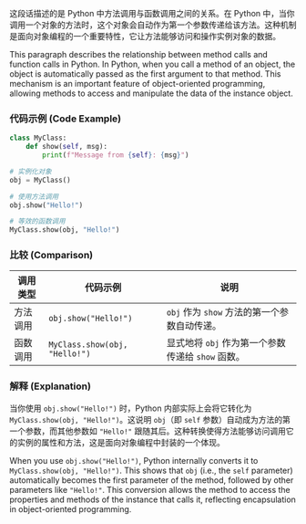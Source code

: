 这段话描述的是 Python 中方法调用与函数调用之间的关系。在 Python 中，当你调用一个对象的方法时，这个对象会自动作为第一个参数传递给该方法。这种机制是面向对象编程的一个重要特性，它让方法能够访问和操作实例对象的数据。

This paragraph describes the relationship between method calls and function calls in Python. In Python, when you call a method of an object, the object is automatically passed as the first argument to that method. This mechanism is an important feature of object-oriented programming, allowing methods to access and manipulate the data of the instance object.

### 代码示例 (Code Example)

```python
class MyClass:
    def show(self, msg):
        print(f"Message from {self}: {msg}")

# 实例化对象
obj = MyClass()

# 使用方法调用
obj.show("Hello!")

# 等效的函数调用
MyClass.show(obj, "Hello!")
```

### 比较 (Comparison)

| 调用类型 | 代码示例 | 说明 |
|--------|----------|-----|
| 方法调用 | `obj.show("Hello!")` | `obj` 作为 `show` 方法的第一个参数自动传递。 |
| 函数调用 | `MyClass.show(obj, "Hello!")` | 显式地将 `obj` 作为第一个参数传递给 `show` 函数。 |

### 解释 (Explanation)
当你使用 `obj.show("Hello!")` 时，Python 内部实际上会将它转化为 `MyClass.show(obj, "Hello!")`。这说明 `obj`（即 `self` 参数）自动成为方法的第一个参数，而其他参数如 `"Hello!"` 跟随其后。这种转换使得方法能够访问调用它的实例的属性和方法，这是面向对象编程中封装的一个体现。

When you use `obj.show("Hello!")`, Python internally converts it to `MyClass.show(obj, "Hello!")`. This shows that `obj` (i.e., the `self` parameter) automatically becomes the first parameter of the method, followed by other parameters like `"Hello!"`. This conversion allows the method to access the properties and methods of the instance that calls it, reflecting encapsulation in object-oriented programming.
